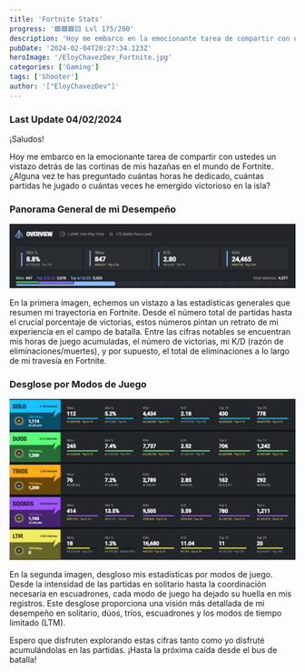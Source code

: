 ```yaml
---
title: 'Fortnite Stats'
progress: '🟩🟩🟩🟨 Lvl 175/200'
description: 'Hoy me embarco en la emocionante tarea de compartir con ustedes un vistazo detrás de las cortinas de mis hazañas en el mundo de Fortnite.'
pubDate: '2024-02-04T20:27:34.123Z'
heroImage: '/EloyChavezDev_Fortnite.jpg'
categories: ['Gaming']
tags: ['Shooter']
author: '["EloyChavezDev"]'
---
```

### Last Update 04/02/2024

¡Saludos! 

Hoy me embarco en la emocionante tarea de compartir con ustedes un vistazo detrás de las cortinas de mis hazañas en el mundo de Fortnite. ¿Alguna vez te has preguntado cuántas horas he dedicado, cuántas partidas he jugado o cuántas veces he emergido victorioso en la isla?

### Panorama General de mi Desempeño

![stadisticas 1](/public/stats1.PNG)

En la primera imagen, echemos un vistazo a las estadísticas generales que resumen mi trayectoria en Fortnite. Desde el número total de partidas hasta el crucial porcentaje de victorias, estos números pintan un retrato de mi experiencia en el campo de batalla. Entre las cifras notables se encuentran mis horas de juego acumuladas, el número de victorias, mi K/D (razón de eliminaciones/muertes), y por supuesto, el total de eliminaciones a lo largo de mi travesía en Fortnite.

### Desglose por Modos de Juego

![stadisticas 2](/public/stats2.PNG)

En la segunda imagen, desgloso mis estadísticas por modos de juego. Desde la intensidad de las partidas en solitario hasta la coordinación necesaria en escuadrones, cada modo de juego ha dejado su huella en mis registros. Este desglose proporciona una visión más detallada de mi desempeño en solitario, dúos, tríos, escuadrones y los modos de tiempo limitado (LTM).

Espero que disfruten explorando estas cifras tanto como yo disfruté acumulándolas en las partidas. ¡Hasta la próxima caída desde el bus de batalla!